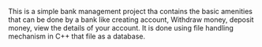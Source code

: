 This is a simple bank management project tha contains the basic amenities that can be done by a bank like creating  account, Withdraw money, deposit money, view the details of your account. It is done using file handling mechanism in C++ that file as a database.
